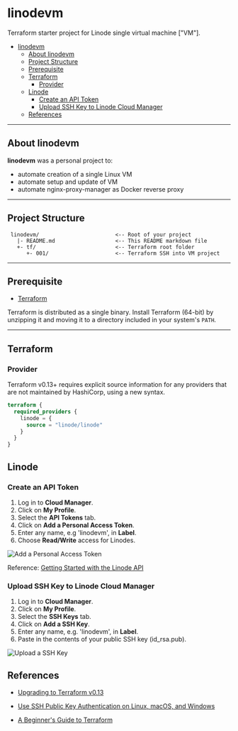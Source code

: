 # linodevm 
Terraform starter project for Linode single virtual machine ["VM"].

- [linodevm](#linodevm)
  - [About linodevm](#about-linodevm)
  - [Project Structure](#project-structure)
  - [Prerequisite](#prerequisite)
  - [Terraform](#terraform)
    - [Provider](#provider)
  - [Linode](#linode)
    - [Create an API Token](#create-an-api-token)
    - [Upload SSH Key to Linode Cloud Manager](#upload-ssh-key-to-linode-cloud-manager)
  - [References](#references)

---
## About linodevm

**linodevm** was a personal project to:
- automate creation of a single Linux VM
- automate setup and update of VM
- automate nginx-proxy-manager as Docker reverse proxy

---
## Project Structure
     linodevm/                        <-- Root of your project
       |- README.md                   <-- This README markdown file
       +- tf/                         <-- Terraform root folder
          +- 001/                     <-- Terraform SSH into VM project

---
## Prerequisite

* [Terraform](https://terraform.io)

Terraform is distributed as a single binary. Install Terraform (64-bit) by unzipping it and moving it to a directory included in your system's ``PATH``.

---
## Terraform

### Provider

Terraform v0.13+ requires explicit source information for any providers that are not maintained by HashiCorp, using a new syntax.

```terraform
terraform {
  required_providers {
    linode = {
      source = "linode/linode"
    }
  }
}
```

## Linode

### Create an API Token 

1. Log in to **Cloud Manager**.
2. Click on **My Profile**.
3. Select the **API Tokens** tab.
4. Click on **Add a Personal Access Token**.
5. Enter any name, e.g 'linodevm', in **Label**.
6. Choose **Read/Write** access for Linodes.

![Add a Personal Access Token](https://www.linode.com/docs/guides/api-create-api-token-shortguide/get-started-with-linode-api-new-token_hu5949319457c48d6edae8ef4512b27747_27192_1388x0_resize_q71_bgfafafc_catmullrom_2.jpg)

Reference: [Getting Started with the Linode API](https://www.linode.com/docs/guides/getting-started-with-the-linode-api/#get-an-access-token)

### Upload SSH Key to Linode Cloud Manager

1. Log in to **Cloud Manager**.
2. Click on **My Profile**.
3. Select the **SSH Keys** tab.
4. Click on **Add a SSH Key**.
5. Enter any name, e.g. 'linodevm', in **Label**.
6. Paste in the contents of your public SSH key (id_rsa.pub).

![Upload a SSH Key](https://www.linode.com/docs/guides/use-public-key-authentication-with-ssh/ssh-key-new-key_hu16edec8fd6fbd4321c48817119c54719_81550_1388x0_resize_q71_bgfafafc_catmullrom_2.jpg)

## References

* [Upgrading to Terraform v0.13](https://www.terraform.io/upgrade-guides/0-13.html)

* [Use SSH Public Key Authentication on Linux, macOS, and Windows](https://www.linode.com/docs/guides/use-public-key-authentication-with-ssh)

* [A Beginner's Guide to Terraform](https://www.linode.com/docs/guides/beginners-guide-to-terraform)